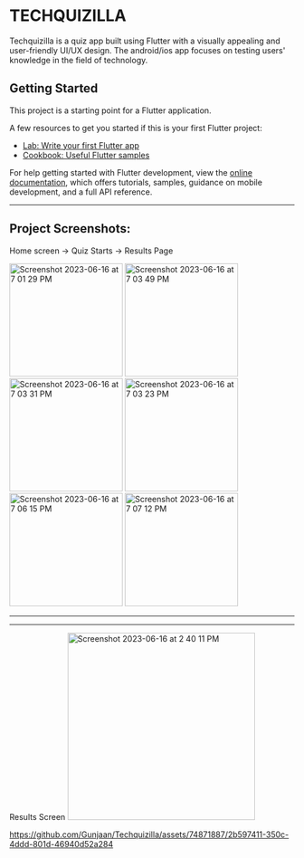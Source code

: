 # TECHQUIZILLA
Techquizilla is a quiz app built using Flutter with a visually appealing and user-friendly UI/UX design. The android/ios app focuses on testing users' knowledge in the field of technology.

## Getting Started

This project is a starting point for a Flutter application.

A few resources to get you started if this is your first Flutter project:

- [Lab: Write your first Flutter app](https://docs.flutter.dev/get-started/codelab)
- [Cookbook: Useful Flutter samples](https://docs.flutter.dev/cookbook)

For help getting started with Flutter development, view the
[online documentation](https://docs.flutter.dev/), which offers tutorials,
samples, guidance on mobile development, and a full API reference.

---

## Project Screenshots:
Home screen -> Quiz Starts -> Results Page


<img width="200" alt="Screenshot 2023-06-16 at 7 01 29 PM" src="https://github.com/Gunjaan/Techquizilla/assets/74871887/f482eade-10b0-42af-9017-56875c17eed4">

<img width="200" alt="Screenshot 2023-06-16 at 7 03 49 PM" src="https://github.com/Gunjaan/Techquizilla/assets/74871887/2265dc27-955c-441a-b85e-ebaebffe0a7e">

<img width="200" alt="Screenshot 2023-06-16 at 7 03 31 PM" src="https://github.com/Gunjaan/Techquizilla/assets/74871887/1752a391-0a34-4bf2-8575-93b5a895bf09">

<img width="200" alt="Screenshot 2023-06-16 at 7 03 23 PM" src="https://github.com/Gunjaan/Techquizilla/assets/74871887/1bb57df8-52ce-4eba-a8d5-5642af94d489">

<img width="200" alt="Screenshot 2023-06-16 at 7 06 15 PM" src="https://github.com/Gunjaan/Techquizilla/assets/74871887/042b3f78-3b67-473d-b010-48b44489a138">

<img width="200" alt="Screenshot 2023-06-16 at 7 07 12 PM" src="https://github.com/Gunjaan/Techquizilla/assets/74871887/55e1ad7f-1da9-4e36-bc28-953d1b6a1e17">



---





---

Results Screen
<img width="331" alt="Screenshot 2023-06-16 at 2 40 11 PM" src="https://github.com/Gunjaan/Techquizilla/assets/74871887/c6b11125-8493-4f25-912c-7f00ad211c03">


https://github.com/Gunjaan/Techquizilla/assets/74871887/2b597411-350c-4ddd-801d-46940d52a284








